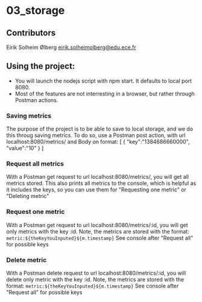 # 03_storage

## Contributors
Eirik Solheim Ølberg
eirik.solheimolberg@edu.ece.fr

## Using the project:
- You will launch the nodejs script with npm start. It defaults to local port 8080.
- Most of the features are not interresting in a browser, but rather through Postman actions. 

### Saving metrics
The purpose of the project is to be able to save to local storage, and we do this throug saving metrics. 
To do so, use a Postman post action, with url localhost:8080/metrics/ and Body on format:
[
  { "key":"1384686660000", "value":"10" }
]


### Request all metrics
With a Postman get request to url localhost:8080/metrics/, you will get all metrics stored. 
This also prints all metrics to the console, which is helpful as it includes the keys, 
so you can use them for "Requesting one metric" or "Deleting metric"


### Request one metric
With a Postman get request to url localhost:8080/metrics/:id, you will get only metrics with the key :id. 
Note, the metrics are stored with the format: `metric:${theKeyYouInputed}${m.timestamp}`
See console after "Request all" for possible keys


### Delete metric
With a Postman delete request to url localhost:8080/metrics/:id, you will delete only metric with the key :id. 
Note, the metrics are stored with the format: `metric:${theKeyYouInputed}${m.timestamp}`
See console after "Request all" for possible keys
